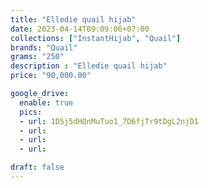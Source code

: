 ```yaml
---
title: "Elledie quail hijab"
date: 2023-04-14T09:09:06+07:00
collections: ["InstantHijab", "Quail"]
brands: "Quail"
grams: "250"
description : "Elledie quail hijab"
price: "90,000.00"

google_drive:
  enable: true
  pics:
  - url: 1D5j5dHQnMuTuo1_7D6fjTr9tDgL2njD1
  - url: 
  - url: 
  - url: 

draft: false
---
```


    
  
